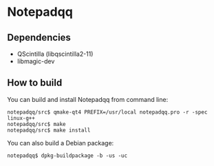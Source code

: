 Notepadqq
=========

Dependencies
------------
   * QScintilla (libqscintilla2-11)
   * libmagic-dev

How to build
------------
You can build and install Notepadqq from command line:

    notepadqq/src$ qmake-qt4 PREFIX=/usr/local notepadqq.pro -r -spec linux-g++
    notepadqq/src$ make
    notepadqq/src$ make install

You can also build a Debian package:

    notepadqq$ dpkg-buildpackage -b -us -uc
